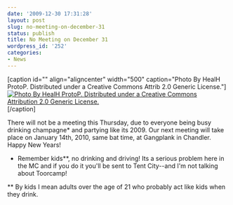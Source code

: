 ```yaml
---
date: '2009-12-30 17:31:28'
layout: post
slug: no-meeting-on-december-31
status: publish
title: No Meeting on December 31
wordpress_id: '252'
categories:
- News
---
```





[caption id="" align="aligncenter" width="500" caption="Photo By HealH ProtoP.  Distributed under a Creative Commons  Attrib 2.0 Generic License."][![Photo By HealH ProtoP.  Distributed under a Creative Commons  Attribution 2.0 Generic License.](http://farm3.static.flickr.com/2631/3694727952_9524449fbc.jpg)](http://www.flickr.com/photos/hillevd/)[/caption]

There will not be a meeting this Thursday, due to everyone being busy drinking champagne* and partying like its 2009.  Our next meeting will take place on January 14th, 2010, same bat time, at Gangplank in Chandler.  Happy New Years!

* Remember kids**, no drinking and driving!  Its a serious problem here in the MC and if you do it you'll be sent to Tent City--and I'm not talking about Toorcamp!

** By kids I mean adults over the age of 21 who probably act like kids when they drink.
